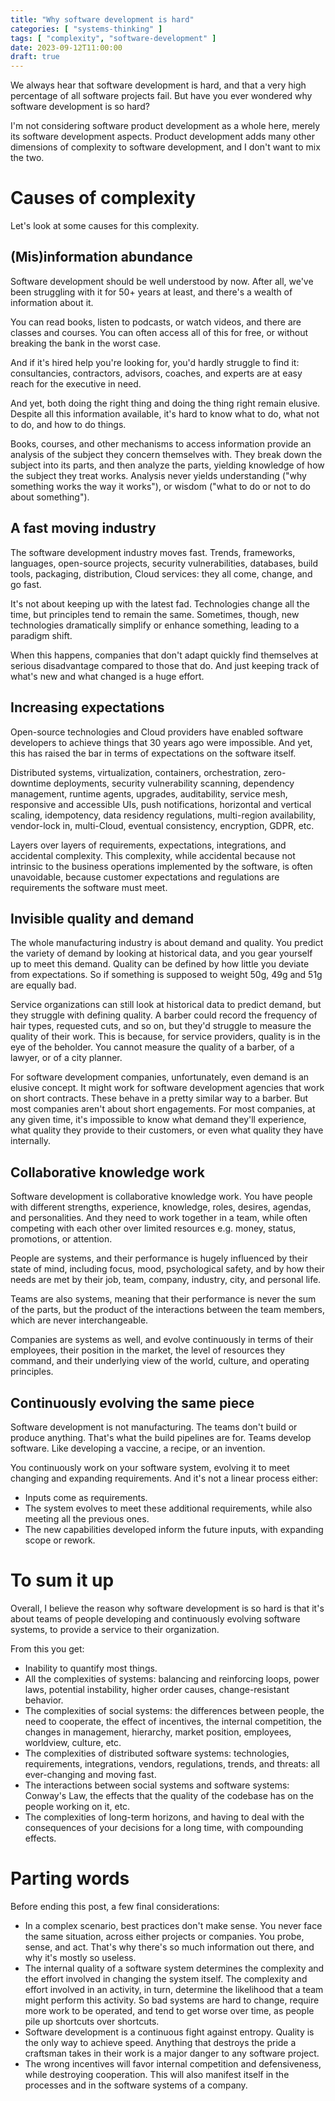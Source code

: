 ```yaml
---
title: "Why software development is hard"
categories: [ "systems-thinking" ]
tags: [ "complexity", "software-development" ]
date: 2023-09-12T11:00:00
draft: true
---
```


We always hear that software development is hard, and that a very high percentage of all software projects fail. But have you ever wondered why software development is so hard?

I'm not considering software product development as a whole here, merely its software development aspects. Product development adds many other dimensions of complexity to software development, and I don't want to mix the two.

# Causes of complexity

Let's look at some causes for this complexity.

## (Mis)information abundance

Software development should be well understood by now. After all, we've been struggling with it for 50+ years at least, and there's a wealth of information about it.

You can read books, listen to podcasts, or watch videos, and there are classes and courses. You can often access all of this for free, or without breaking the bank in the worst case.

And if it's hired help you're looking for, you'd hardly struggle to find it: consultancies, contractors, advisors, coaches, and experts are at easy reach for the executive in need.

And yet, both doing the right thing and doing the thing right remain elusive. Despite all this information available, it's hard to know what to do, what not to do, and how to do things.

Books, courses, and other mechanisms to access information provide an analysis of the subject they concern themselves with. They break down the subject into its parts, and then analyze the parts, yielding knowledge of how the subject they treat works. Analysis never yields understanding ("why something works the way it works"), or wisdom ("what to do or not to do about something").

## A fast moving industry

The software development industry moves fast. Trends, frameworks, languages, open-source projects, security vulnerabilities, databases, build tools, packaging, distribution, Cloud services: they all come, change, and go fast.

It's not about keeping up with the latest fad. Technologies change all the time, but principles tend to remain the same. Sometimes, though, new technologies dramatically simplify or enhance something, leading to a paradigm shift.

When this happens, companies that don't adapt quickly find themselves at serious disadvantage compared to those that do. And just keeping track of what's new and what changed is a huge effort.

## Increasing expectations

Open-source technologies and Cloud providers have enabled software developers to achieve things that 30 years ago were impossible. And yet, this has raised the bar in terms of expectations on the software itself.

Distributed systems, virtualization, containers, orchestration, zero-downtime deployments, security vulnerability scanning, dependency management, runtime agents, upgrades, auditability, service mesh, responsive and accessible UIs, push notifications, horizontal and vertical scaling, idempotency, data residency regulations, multi-region availability, vendor-lock in, multi-Cloud, eventual consistency, encryption, GDPR, etc.

Layers over layers of requirements, expectations, integrations, and accidental complexity. This complexity, while accidental because not intrinsic to the business operations implemented by the software, is often unavoidable, because customer expectations and regulations are requirements the software must meet.

## Invisible quality and demand

The whole manufacturing industry is about demand and quality. You predict the variety of demand by looking at historical data, and you gear yourself up to meet this demand. Quality can be defined by how little you deviate from expectations. So if something is supposed to weight 50g, 49g and 51g are equally bad.

Service organizations can still look at historical data to predict demand, but they struggle with defining quality. A barber could record the frequency of hair types, requested cuts, and so on, but they'd struggle to measure the quality of their work. This is because, for service providers, quality is in the eye of the beholder. You cannot measure the quality of a barber, of a lawyer, or of a city planner.

For software development companies, unfortunately, even demand is an elusive concept. It might work for software development agencies that work on short contracts. These behave in a pretty similar way to a barber. But most companies aren't about short engagements. For most companies, at any given time, it's impossible to know what demand they'll experience, what quality they provide to their customers, or even what quality they have internally.

## Collaborative knowledge work

Software development is collaborative knowledge work. You have people with different strengths, experience, knowledge, roles, desires, agendas, and personalities. And they need to work together in a team, while often competing with each other over limited resources e.g. money, status, promotions, or attention.

People are systems, and their performance is hugely influenced by their state of mind, including focus, mood, psychological safety, and by how their needs are met by their job, team, company, industry, city, and personal life.

Teams are also systems, meaning that their performance is never the sum of the parts, but the product of the interactions between the team members, which are never interchangeable.

Companies are systems as well, and evolve continuously in terms of their employees, their position in the market, the level of resources they command, and their underlying view of the world, culture, and operating principles.

## Continuously evolving the same piece

Software development is not manufacturing. The teams don't build or produce anything. That's what the build pipelines are for. Teams develop software. Like developing a vaccine, a recipe, or an invention.

You continuously work on your software system, evolving it to meet changing and expanding requirements. And it's not a linear process either:

- Inputs come as requirements.
- The system evolves to meet these additional requirements, while also meeting all the previous ones.
- The new capabilities developed inform the future inputs, with expanding scope or rework.

# To sum it up

Overall, I believe the reason why software development is so hard is that it's about teams of people developing and continuously evolving software systems, to provide a service to their organization.

From this you get:

- Inability to quantify most things.
- All the complexities of systems: balancing and reinforcing loops, power laws, potential instability, higher order causes, change-resistant behavior.
- The complexities of social systems: the differences between people, the need to cooperate, the effect of incentives, the internal competition, the changes in management, hierarchy, market position, employees, worldview, culture, etc.
- The complexities of distributed software systems: technologies, requirements, integrations, vendors, regulations, trends, and threats: all ever-changing and moving fast.
- The interactions between social systems and software systems: Conway's Law, the effects that the quality of the codebase has on the people working on it, etc.
- The complexities of long-term horizons, and having to deal with the consequences of your decisions for a long time, with compounding effects.

# Parting words

Before ending this post, a few final considerations:

- In a complex scenario, best practices don't make sense. You never face the same situation, across either projects or companies. You probe, sense, and act. That's why there's so much information out there, and why it's mostly so useless.
- The internal quality of a software system determines the complexity and the effort involved in changing the system itself. The complexity and effort involved in an activity, in turn, determine the likelihood that a team might perform this activity. So bad systems are hard to change, require more work to be operated, and tend to get worse over time, as people pile up shortcuts over shortcuts.
- Software development is a continuous fight against entropy. Quality is the only way to achieve speed. Anything that destroys the pride a craftsman takes in their work is a major danger to any software project.
- The wrong incentives will favor internal competition and defensiveness, while destroying cooperation. This will also manifest itself in the processes and in the software systems of a company. 